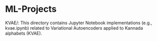 # ML-Projects
KVAE/: This directory contains Jupyter Notebook implementations (e.g., kvae.ipynb) related to Variational Autoencoders applied to Kannada alphabets (KVAE).
